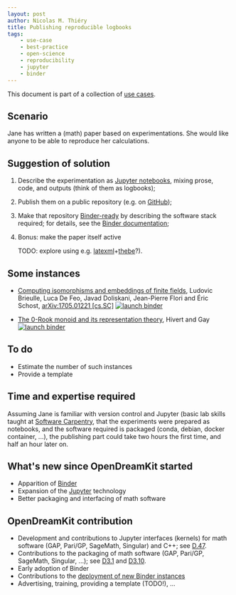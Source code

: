```yaml
---
layout: post
author: Nicolas M. Thiéry
title: Publishing reproducible logbooks
tags:
    - use-case
    - best-practice
    - open-science
    - reproducibility
    - jupyter
    - binder
---
```


This document is part of a collection of [use cases](/tag/use-case).

## Scenario

Jane has written a (math) paper based on experimentations. She would
like anyone to be able to reproduce her calculations.

## Suggestion of solution

1.  Describe the experimentation as [Jupyter notebooks](http://jupyter.org),
    mixing prose, code, and outputs (think of them as logbooks);

2.  Publish them on a public repository (e.g. on
    [GitHub](https://github.com));

3.  Make that repository [Binder-ready](/tag/binder) by describing the
    software stack required; for details, see the
    [Binder documentation](https://mybinder.readthedocs.io/en/latest/using.html#preparing-a-repository-for-binder);

4.  Bonus: make the paper itself active

    TODO: explore using e.g. [latexml](https://dlmf.nist.gov/LaTeXML/)+[thebe](https://github.com/minrk/thebelab)?).

<!-- If executing the examples requires a non-trivial install/build step,
also consider
[using a `Dockerfile`](http://mybinder.readthedocs.io/en/latest/dockerfile.html),
and auto-building the Docker image on <https://hub.docker.com/>. !-->

## Some instances

- [Computing isomorphisms and embeddings of finite fields](https://github.com/defeo/ffisom),
  Ludovic Brieulle, Luca De Feo, Javad Doliskani, Jean-Pierre Flori and Éric Schost,
  [arXiv:1705.01221 [cs.SC]](https://arxiv.org/abs/1705.01221)
  [![launch binder](https://mybinder.org/badge.svg)](https://mybinder.org/v2/gh/defeo/ffisom/master?filepath=notebooks)

- [The 0-Rook monoid and its representation theory](https://github.com/hivert/Jupyter-Notebooks),
  Hivert and Gay
  [![launch binder](https://mybinder.org/badge.svg)](https://mybinder.org/v2/gh/hivert/Jupyter-Notebooks/master?filepath=rook-0.ipynb)

## To do

- Estimate the number of such instances
- Provide a template

## Time and expertise required

Assuming Jane is familiar with version control and Jupyter (basic lab
skills taught at [Software Carpentry](http://software-carpentry.org/),
that the experiments were prepared as notebooks, and the software
required is packaged (conda, debian, docker container, ...), the
publishing part could take two hours the first time, and half an hour
later on.

## What's new since OpenDreamKit started

- Apparition of [Binder](http://mybinder.org)
- Expansion of the [Jupyter](http://jupyter.org) technology
- Better packaging and interfacing of math software

## OpenDreamKit contribution

- Development and contributions to Jupyter interfaces (kernels) for
  math software (GAP, Pari/GP, SageMath, Singular) and C++;
  see [D.47](https://github.com/OpenDreamKit/OpenDreamKit/issues/96).
- Contributions to the packaging of math software (GAP, Pari/GP,
  SageMath, Singular, ...); see
  [D3.1](https://github.com/OpenDreamKit/OpenDreamKit/issues/58)
  and
  [D3.10](https://github.com/OpenDreamKit/OpenDreamKit/issues/59).
- Early adoption of Binder
- Contributions to the
  [deployment of new Binder instances](https://github.com/OpenDreamKit/OpenDreamKit/issues/238)
- Advertising, training, providing a template (TODO!), ...

